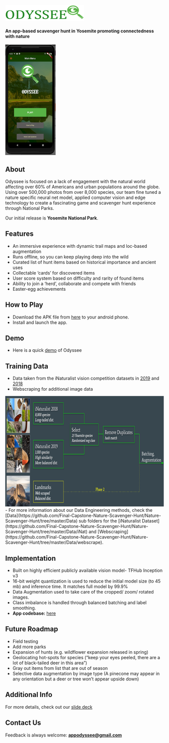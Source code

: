 
<img src="https://github.com/Final-Capstone-Nature-Scavenger-Hunt/Nature-Scavenger-Hunt/blob/master/Media/odysseeLogo.png" alt="Odyssee" width="250px" height="50px">

#### An app-based scavenger hunt in Yosemite promoting connectedness with nature

<img src="https://github.com/Final-Capstone-Nature-Scavenger-Hunt/Nature-Scavenger-Hunt/blob/master/Media/SplashScreen.png" alt="AppScreen" width="160px" height="350px">

## About

Odyssee is focused on a lack of engagement with the natural world affecting over 60% of Americans and urban populations around the globe. Using over 500,000 photos from over 8,000 species, our team fine tuned a nature specific neural net model, applied computer vision and edge technology to create a fascinating game and scavenger hunt experience through National Parks. 

Our initial release is **Yosemite National Park**. 

## Features
- An immersive experience with dynamic trail maps and loc-based augmentation 
- Runs offline, so you can keep playing deep into the wild
- Curated list of hunt items based on historical importance and ancient uses
- Collectable ‘cards’ for discovered items  
- User score system based on difficulty and rarity of found items  
- Ability to join a ‘herd’, collaborate and compete with friends  
- Easter-egg achievements  

## How to Play
-  Download the APK file from [here](https://github.com/debalina-m/Build-Android-App/blob/master/Odyssee%20Capstone.mp4) to your android phone.  
- Install and launch the app.  

## Demo
- Here is a quick [demo](https://youtu.be/QI2l8aPq1x4) of Odyssee

## Training Data
- Data taken from the iNaturalist vision competition datasets in [2019](http://www.vision.caltech.edu/~gvanhorn/datasets/inaturalist/fgvc6_competition/) and [2018](http://www.vision.caltech.edu/~gvanhorn/datasets/inaturalist/fgvc5_competition/)  
- Webscraping for additional image data  
<img src="https://github.com/Final-Capstone-Nature-Scavenger-Hunt/Nature-Scavenger-Hunt/blob/master/Media/data.png" alt="OdysseeData" width="700px" height="350px">  
- For more information about our Data Engineering methods, check the [Data](https://github.com/Final-Capstone-Nature-Scavenger-Hunt/Nature-Scavenger-Hunt/tree/master/Data) sub folders for the [iNaturalist Dataset](https://github.com/Final-Capstone-Nature-Scavenger-Hunt/Nature-Scavenger-Hunt/tree/master/Data/iNat) and [Webscraping](https://github.com/Final-Capstone-Nature-Scavenger-Hunt/Nature-Scavenger-Hunt/tree/master/Data/webscrape).

## Implementation

- Built on highly efficient publicly available vision model- TFHub Inception v3  
- 16-bit weight quantization is used to reduce the initial model size (to 45 mb) and inference time. It matches full model by 99.9%  
- Data Augmentation used to take care of the cropped/ zoom/ rotated images.  
- Class imbalance is handled through balanced batching and label smoothing.  
- **App codebase:** [here](https://github.com/Final-Capstone-Nature-Scavenger-Hunt/odyssee-app)

## Future Roadmap  

- Field testing  
- Add more parks  
- Expansion of hunts (e.g. wildflower expansion released in spring)  
- Geolocating hot-spots for species (“keep your eyes peeled, there are a lot of black-tailed deer in this area”)
- Gray out items from list that are out of season  
- Selective data augmentation by image type (A pinecone may appear in any orientation but a deer or tree won’t appear upside down)

## Additional Info
For more details, check out our [slide deck](https://docs.google.com/presentation/d/148Vju2J3AVcon4K7LI9AqTBW5iIzz3BeHbLvSsjoddU/edit#slide=id.p)

## Contact Us
Feedback is always welcome: **appodyssee@gmail.com**
